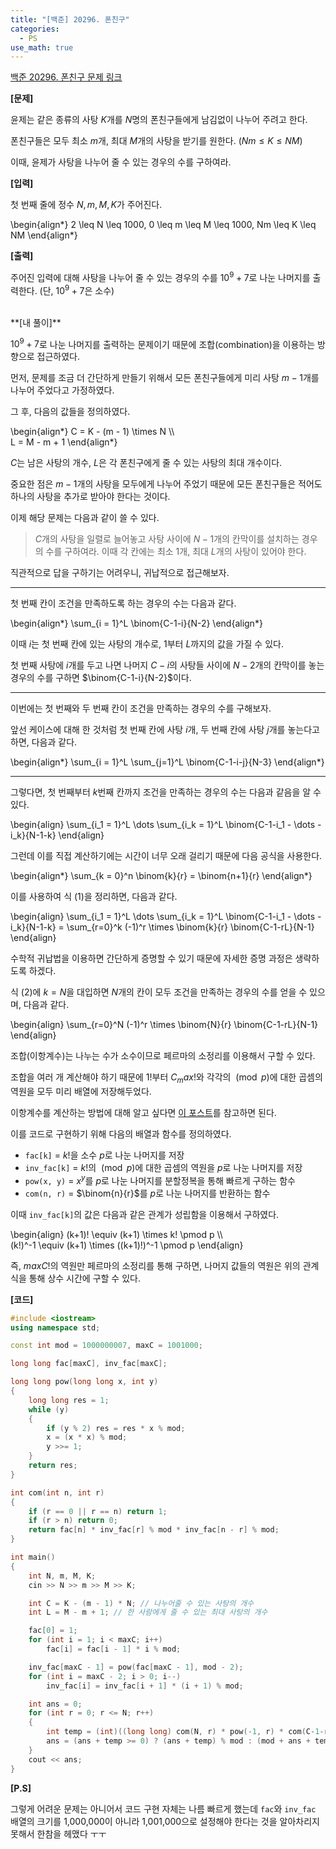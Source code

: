 ```yaml
---
title: "[백준] 20296. 폰친구"
categories:
  - PS
use_math: true
---
```


[백준 20296. 폰친구 문제 링크](https://www.acmicpc.net/problem/20296)

**[문제]**

윤제는 같은 종류의 사탕 $K$개를 $N$명의 폰친구들에게 남김없이 나누어 주려고 한다.

폰친구들은 모두 최소 $m$개, 최대 $M$개의 사탕을 받기를 원한다. ($Nm \leq K \leq NM$)

이때, 윤제가 사탕을 나누어 줄 수 있는 경우의 수를 구하여라.

**[입력]**

첫 번째 줄에 정수 $N, m, M, K$가 주어진다.

\begin{align\*}
2 \leq N \leq 1000, 0 \leq m \leq M \leq 1000, Nm \leq K \leq NM
\end{align\*}

**[출력]**

주어진 입력에 대해 사탕을 나누어 줄 수 있는 경우의 수를 $10^9 + 7$로 나눈 나머지를 출력한다. (단, $10^9 + 7$은 소수)


<br/>
**[내 풀이]**

$10^9 + 7$로 나눈 나머지를 출력하는 문제이기 때문에 조합(combination)을 이용하는 방향으로 접근하였다.

먼저, 문제를 조금 더 간단하게 만들기 위해서 모든 폰친구들에게 미리 사탕 $m - 1$개를 나누어 주었다고 가정하였다.

그 후, 다음의 값들을 정의하였다.

\begin{align\*}
C = K - (m - 1) \times N \\\\  
L = M - m + 1
\end{align\*}

$C$는 남은 사탕의 개수, $L$은 각 폰친구에게 줄 수 있는 사탕의 최대 개수이다.

중요한 점은 $m-1$개의 사탕을 모두에게 나누어 주었기 때문에 모든 폰친구들은 적어도 하나의 사탕을 추가로 받아야 한다는 것이다.

이제 해당 문제는 다음과 같이 쓸 수 있다.

> $C$개의 사탕을 일렬로 늘어놓고 사탕 사이에 $N-1$개의 칸막이를 설치하는 경우의 수를 구하여라. 이때 각 칸에는 최소 1개, 최대 $L$개의 사탕이 있어야 한다.

직관적으로 답을 구하기는 어려우니, 귀납적으로 접근해보자.

---

첫 번째 칸이 조건을 만족하도록 하는 경우의 수는 다음과 같다.

\begin{align\*}
\sum_{i = 1}^L \binom{C-1-i}{N-2}
\end{align\*}

이때 $i$는 첫 번째 칸에 있는 사탕의 개수로, $1$부터 $L$까지의 값을 가질 수 있다.

첫 번째 사탕에 $i$개를 두고 나면 나머지 $C - i$의 사탕들 사이에 $N-2$개의 칸막이를 놓는 경우의 수를 구하면 $\binom{C-1-i}{N-2}$이다.

---

이번에는 첫 번째와 두 번째 칸이 조건을 만족하는 경우의 수를 구해보자.

앞선 케이스에 대해 한 것처럼 첫 번째 칸에 사탕 $i$개, 두 번째 칸에 사탕 $j$개를 놓는다고 하면, 다음과 같다.

\begin{align\*}
\sum_{i = 1}^L \sum_{j=1}^L \binom{C-1-i-j}{N-3}
\end{align\*}

---

그렇다면, 첫 번째부터 $k$번째 칸까지 조건을 만족하는 경우의 수는 다음과 같음을 알 수 있다.

\begin{align}
\sum_{i_1 = 1}^L \dots \sum_{i_k = 1}^L \binom{C-1-i_1 - \dots - i_k}{N-1-k}
\end{align}

그런데 이를 직접 계산하기에는 시간이 너무 오래 걸리기 때문에 다음 공식을 사용한다.

\begin{align\*}
\sum_{k = 0}^n \binom{k}{r} = \binom{n+1}{r}
\end{align\*}

이를 사용하여 식 (1)을 정리하면, 다음과 같다.

\begin{align}
\sum_{i_1 = 1}^L \dots \sum_{i_k = 1}^L \binom{C-1-i_1 - \dots - i_k}{N-1-k} = \sum_{r=0}^k (-1)^r \times \binom{k}{r} \binom{C-1-rL}{N-1}
\end{align}

수학적 귀납법을 이용하면 간단하게 증명할 수 있기 때문에 자세한 증명 과정은 생략하도록 하겠다.

식 (2)에 $k = N$을 대입하면 $N$개의 칸이 모두 조건을 만족하는 경우의 수를 얻을 수 있으며, 다음과 같다.

\begin{align}
\sum_{r=0}^N (-1)^r \times \binom{N}{r} \binom{C-1-rL}{N-1}
\end{align}

조합(이항계수)는 나누는 수가 소수이므로 페르마의 소정리를 이용해서 구할 수 있다.

조합을 여러 개 계산해야 하기 때문에 $1!$부터 $C_max!$와 각각의 $\pmod p$에 대한 곱셈의 역원을 모두 미리 배열에 저장해두었다.

이항계수를 계산하는 방법에 대해 알고 싶다면 [이 포스트](https://damo1924.github.io/algorithm/BinomialCoefficient/)를 참고하면 된다.

이를 코드로 구현하기 위해 다음의 배열과 함수를 정의하였다.

- `fac[k]` = $k!$을 소수 $p$로 나눈 나머지를 저장
- `inv_fac[k]` = $k!$의 $\pmod p$에 대한 곱셈의 역원을 $p$로 나눈 나머지를 저장
- `pow(x, y)` = $x^y$를 $p$로 나눈 나머지를 분할정복을 통해 빠르게 구하는 함수
- `com(n, r)` = $\binom{n}{r}$를 $p$로 나눈 나머지를 반환하는 함수

이때 `inv_fac[k]`의 값은 다음과 같은 관계가 성립함을 이용해서 구하였다.

\begin{align}
(k+1)! \equiv (k+1) \times k! \pmod p \\\\  
(k!)^-1 \equiv (k+1) \times ((k+1)!)^-1 \pmod p
\end{align}

즉, $maxC!$의 역원만 페르마의 소정리를 통해 구하면, 나머지 값들의 역원은 위의 관계식을 통해 상수 시간에 구할 수 있다.

**[코드]**
```cpp
#include <iostream>
using namespace std;

const int mod = 1000000007, maxC = 1001000;

long long fac[maxC], inv_fac[maxC];

long long pow(long long x, int y)
{
    long long res = 1;
    while (y)
    {
        if (y % 2) res = res * x % mod;
        x = (x * x) % mod;
        y >>= 1;
    }
    return res;
}

int com(int n, int r)
{
    if (r == 0 || r == n) return 1;
    if (r > n) return 0;
    return fac[n] * inv_fac[r] % mod * inv_fac[n - r] % mod;
}

int main()
{
    int N, m, M, K;
    cin >> N >> m >> M >> K;

    int C = K - (m - 1) * N; // 나누어줄 수 있는 사탕의 개수
    int L = M - m + 1; // 한 사람에게 줄 수 있는 최대 사탕의 개수

    fac[0] = 1;
    for (int i = 1; i < maxC; i++)
        fac[i] = fac[i - 1] * i % mod;

    inv_fac[maxC - 1] = pow(fac[maxC - 1], mod - 2);
    for (int i = maxC - 2; i > 0; i--)
        inv_fac[i] = inv_fac[i + 1] * (i + 1) % mod;

    int ans = 0;
    for (int r = 0; r <= N; r++)
    {
        int temp = (int)((long long) com(N, r) * pow(-1, r) * com(C-1-r*L, N-1) % mod);
        ans = (ans + temp >= 0) ? (ans + temp) % mod : (mod + ans + temp) % mod;
    }
    cout << ans;
}
```

**[P.S]**

그렇게 어려운 문제는 아니어서 코드 구현 자체는 나름 빠르게 했는데 `fac`와 `inv_fac` 배열의 크기를 1,000,000이 아니라 1,001,000으로 설정해야 한다는 것을 알아차리지 못해서 한참을 헤맸다 ㅜㅜ
